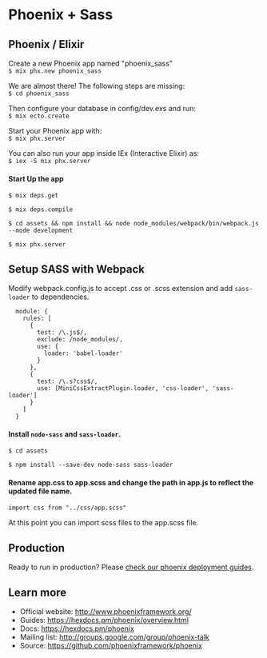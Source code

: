 # Phoenix + Sass

## Phoenix / Elixir
Create a new Phoenix app named "phoenix_sass"<br />
  `$ mix phx.new phoenix_sass`

We are almost there! The following steps are missing:<br />
  `$ cd phoenix_sass`

Then configure your database in config/dev.exs and run:<br />
  `$ mix ecto.create`

Start your Phoenix app with:<br />
  `$ mix phx.server`

You can also run your app inside IEx (Interactive Elixir) as:<br />
  `$ iex -S mix phx.server`

#### Start Up the app
  `$ mix deps.get`
  
  `$ mix deps.compile`
  
  `$ cd assets && npm install && node node_modules/webpack/bin/webpack.js --mode development`
  
  `$ mix phx.server`

## Setup SASS with Webpack
Modify webpack.config.js to accept .css or .scss extension and add `sass-loader` to dependencies.
```
  module: {
    rules: [
      {
        test: /\.js$/,
        exclude: /node_modules/,
        use: {
          loader: 'babel-loader'
        }
      },
      {
        test: /\.s?css$/,
        use: [MiniCssExtractPlugin.loader, 'css-loader', 'sass-loader']
      }
    ]
  }
```
#### Install `node-sass` and `sass-loader`.
`$ cd assets`

`$ npm install --save-dev node-sass sass-loader`

#### Rename app.css to app.scss and change the path in app.js to reflect the updated file name.
`import css from "../css/app.scss"`

At this point you can import scss files to the app.scss file.

## Production 
Ready to run in production? Please [check our phoenix deployment guides](https://hexdocs.pm/phoenix/deployment.html).

## Learn more

  * Official website: http://www.phoenixframework.org/
  * Guides: https://hexdocs.pm/phoenix/overview.html
  * Docs: https://hexdocs.pm/phoenix
  * Mailing list: http://groups.google.com/group/phoenix-talk
  * Source: https://github.com/phoenixframework/phoenix
